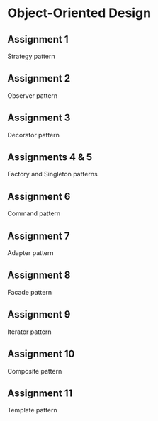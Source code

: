 # Object-Oriented Design

## Assignment 1
Strategy pattern

## Assignment 2
Observer pattern

## Assignment 3
Decorator pattern

## Assignments 4 & 5
Factory and Singleton patterns

## Assignment 6
Command pattern

## Assignment 7
Adapter pattern

## Assignment 8
Facade pattern

## Assignment 9
Iterator pattern

## Assignment 10
Composite pattern

## Assignment 11
Template pattern